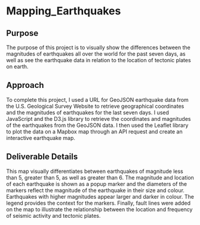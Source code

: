 # Mapping_Earthquakes

## Purpose
The purpose of this project is to visually show the differences between the magnitudes of earthquakes all over the world for the past seven days, as well as see the earthquake data in relation to the location of tectonic plates on earth. 

## Approach
To complete this project, I used a URL for GeoJSON earthquake data from the U.S. Geological Survey Website to retrieve geographical coordinates and the magnitudes of earthquakes for the last seven days. I used JavaScript and the D3.js library to retrieve the coordinates and magnitudes of the earthquakes from the GeoJSON data. I then used the Leaflet library to plot the data on a Mapbox map through an API request and create an interactive earthquake map.

## Deliverable Details
This map visually differentiates between earthquakes of magnitude less than 5, greater than 5, as well as greater than 6. The magnitude and location of each earthquake is shown as a popup marker and the diameters of the markers reflect the magnitude of the earthquake in their size and colour. Earthquakes with higher magnitudes appear larger and darker in colour. The legend provides the context for the markers. Finally, fault lines were added on the map to illustrate the relationship between the location and frequency of seismic activity and tectonic plates.

